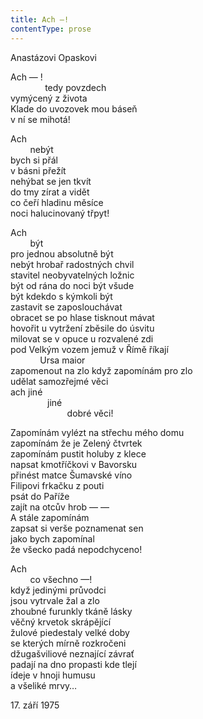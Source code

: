 ```yaml
---
title: Ach —!
contentType: prose
---
```


<section>

Anastázovi Opaskovi

Ach — !  
              tedy povzdech  
vymýcený z života  
Klade do uvozovek mou báseň  
v ní se mihotá!

Ach  
        nebýt  
bych si přál  
v básni přežít  
nehýbat se jen tkvít  
do tmy zírat a vidět  
co čeří hladinu měsíce  
noci halucinovaný třpyt!

Ach  
        být  
pro jednou absolutně být  
nebýt hrobař radostných chvil  
stavitel neobyvatelných ložnic  
být od rána do noci být všude  
být kdekdo s kýmkoli být  
zastavit se zaposlouchávat  
obracet se po hlase tisknout mávat  
hovořit u vytržení zběsile do úsvitu  
milovat se v opuce u rozvalené zdi  
pod Velkým vozem jemuž v Římě říkají  
            Ursa maior  
zapomenout na zlo když zapomínám pro zlo  
udělat samozřejmé věci  
ach jiné  
               jiné  
                       dobré věci!

Zapomínám vylézt na střechu mého domu  
zapomínám že je Zelený čtvrtek  
zapomínám pustit holuby z klece  
napsat kmotříčkovi v Bavorsku  
přinést matce Šumavské víno  
Filipovi frkačku z pouti  
psát do Paříže  
zajít na otcův hrob — —  
A stále zapomínám  
zapsat si verše poznamenat sen  
jako bych zapomínal  
že všecko padá nepodchyceno!

Ach  
        co všechno —!  
když jedinými průvodci  
jsou vytrvale žal a zlo  
zhoubné furunkly tkáně lásky  
věčný krvetok skrápějící  
žulové piedestaly velké doby  
se kterých mírně rozkročeni  
džugašviliové neznající závrať  
padají na dno propasti kde tlejí  
ídeje v hnoji humusu  
a všeliké mrvy…

17\. září 1975

</section>
